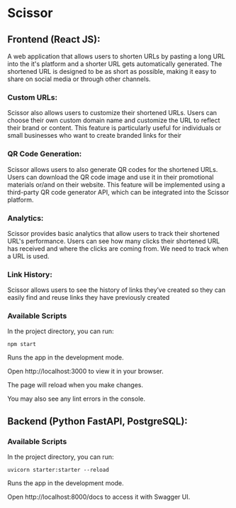 # Scissor

## Frontend (React JS):

A web application that allows users to shorten URLs by pasting a long URL into the it's platform and a shorter URL gets automatically generated. The shortened URL is designed to be as short as possible, making it easy to share on social media or through other channels.

### Custom URLs:

Scissor also allows users to customize their shortened URLs. Users can choose their own custom domain name and customize the URL to reflect their brand or content. This feature is particularly useful for individuals or small businesses who want to create branded links for their

### QR Code Generation:

Scissor allows users to also generate QR codes for the shortened URLs. Users can download the QR code image and use it in their promotional materials or/and on their website. This feature will be implemented using a third-party QR code generator API, which can be integrated into the Scissor platform.

### Analytics:

Scissor provides basic analytics that allow users to track their shortened URL's performance. Users can see how many clicks their shortened URL has received and where the clicks are coming from. We need to track when a URL is used.

### Link History:

Scissor allows users to see the history of links they’ve created so they can easily find and reuse links they have previously created

### Available Scripts

In the project directory, you can run:

`npm start`

Runs the app in the development mode.

Open http://localhost:3000 to view it in your browser.

The page will reload when you make changes.

You may also see any lint errors in the console.


## Backend (Python FastAPI, PostgreSQL):

### Available Scripts

In the project directory, you can run:

`uvicorn starter:starter --reload`

Runs the app in the development mode.

Open http://localhost:8000/docs to access it with Swagger UI.




